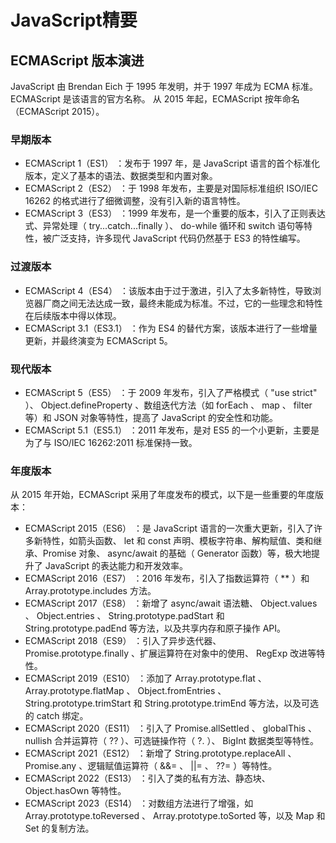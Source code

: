 # JavaScript精要

## ECMAScript 版本演进

JavaScript 由 Brendan Eich 于 1995 年发明，并于 1997 年成为 ECMA 标准。
ECMAScript 是该语言的官方名称。
从 2015 年起，ECMAScript 按年命名（ECMAScript 2015）。

### 早期版本
- ECMAScript 1（ES1） ：发布于 1997 年，是 JavaScript 语言的首个标准化版本，定义了基本的语法、数据类型和内置对象。
- ECMAScript 2（ES2） ：于 1998 年发布，主要是对国际标准组织 ISO/IEC 16262 的格式进行了细微调整，没有引入新的语言特性。
- ECMAScript 3（ES3） ：1999 年发布，是一个重要的版本，引入了正则表达式、异常处理（ try...catch...finally ）、 do-while 循环和 switch 语句等特性，被广泛支持，许多现代 JavaScript 代码仍然基于 ES3 的特性编写。

### 过渡版本
- ECMAScript 4（ES4） ：该版本由于过于激进，引入了太多新特性，导致浏览器厂商之间无法达成一致，最终未能成为标准。不过，它的一些理念和特性在后续版本中得以体现。
- ECMAScript 3.1（ES3.1） ：作为 ES4 的替代方案，该版本进行了一些增量更新，并最终演变为 ECMAScript 5。

### 现代版本
- ECMAScript 5（ES5） ：于 2009 年发布，引入了严格模式（ "use strict" ）、 Object.defineProperty 、数组迭代方法（如 forEach 、 map 、 filter 等）和 JSON 对象等特性，提高了 JavaScript 的安全性和功能。
- ECMAScript 5.1（ES5.1） ：2011 年发布，是对 ES5 的一个小更新，主要是为了与 ISO/IEC 16262:2011 标准保持一致。

### 年度版本
从 2015 年开始，ECMAScript 采用了年度发布的模式，以下是一些重要的年度版本：

- ECMAScript 2015（ES6） ：是 JavaScript 语言的一次重大更新，引入了许多新特性，如箭头函数、 let 和 const 声明、模板字符串、解构赋值、类和继承、Promise 对象、 async/await 的基础（ Generator 函数）等，极大地提升了 JavaScript 的表达能力和开发效率。
- ECMAScript 2016（ES7） ：2016 年发布，引入了指数运算符（ ** ）和 Array.prototype.includes 方法。
- ECMAScript 2017（ES8） ：新增了 async/await 语法糖、 Object.values 、 Object.entries 、 String.prototype.padStart 和 String.prototype.padEnd 等方法，以及共享内存和原子操作 API。
- ECMAScript 2018（ES9） ：引入了异步迭代器、 Promise.prototype.finally 、扩展运算符在对象中的使用、 RegExp 改进等特性。
- ECMAScript 2019（ES10） ：添加了 Array.prototype.flat 、 Array.prototype.flatMap 、 Object.fromEntries 、 String.prototype.trimStart 和 String.prototype.trimEnd 等方法，以及可选的 catch 绑定。
- ECMAScript 2020（ES11） ：引入了 Promise.allSettled 、 globalThis 、 nullish 合并运算符（ ?? ）、可选链操作符（ ?. ）、 BigInt 数据类型等特性。
- ECMAScript 2021（ES12） ：新增了 String.prototype.replaceAll 、 Promise.any 、逻辑赋值运算符（ &&= 、 ||= 、 ??= ）等特性。
- ECMAScript 2022（ES13） ：引入了类的私有方法、静态块、 Object.hasOwn 等特性。
- ECMAScript 2023（ES14） ：对数组方法进行了增强，如 Array.prototype.toReversed 、 Array.prototype.toSorted 等，以及 Map 和 Set 的复制方法。
